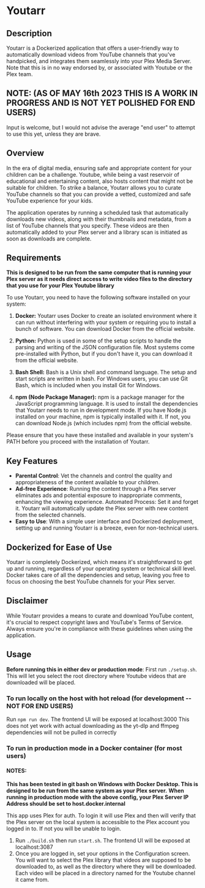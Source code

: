 # Youtarr

## Description

Youtarr is a Dockerized application that offers a user-friendly way to automatically download videos from YouTube channels that you've handpicked, and integrates them seamlessly into your Plex Media Server.
Note that this is in no way endorsed by, or associated with Youtube or the Plex team.

## NOTE: (AS OF MAY 16th 2023 THIS IS A WORK IN PROGRESS AND IS NOT YET POLISHED FOR END USERS)
Input is welcome, but I would not advise the average "end user" to attempt to use this yet, unless they are brave.

## Overview

In the era of digital media, ensuring safe and appropriate content for your children can be a challenge. Youtube, while being a vast reservoir of educational and entertaining content, also hosts content that might not be suitable for children. To strike a balance, Youtarr allows you to curate YouTube channels so that you can provide a vetted, customized and safe YouTube experience for your kids.

The application operates by running a scheduled task that automatically downloads new videos, along with their thumbnails and metadata, from a list of YouTube channels that you specify. These videos are then automatically added to your Plex server and a library scan is initiated as soon as downloads are complete.

## Requirements

**This is designed to be run from the same computer that is running your Plex server as it needs direct access to write video files to the directory that you use for your Plex Youtube library**

To use Youtarr, you need to have the following software installed on your system:

1. **Docker:** Youtarr uses Docker to create an isolated environment where it can run without interfering with your system or requiring you to install a bunch of software. You can download Docker from the official website.

2. **Python:** Python is used in some of the setup scripts to handle the parsing and writing of the JSON configuration file. Most systems come pre-installed with Python, but if you don't have it, you can download it from the official website.

3. **Bash Shell:** Bash is a Unix shell and command language. The setup and start scripts are written in bash. For Windows users, you can use Git Bash, which is included when you install Git for Windows.

4. **npm (Node Package Manager):** npm is a package manager for the JavaScript programming language. It is used to install the dependencies that Youtarr needs to run in development mode. If you have Node.js installed on your machine, npm is typically installed with it. If not, you can download Node.js (which includes npm) from the official website.

Please ensure that you have these installed and available in your system's PATH before you proceed with the installation of Youtarr.

## Key Features
* **Parental Control**: Vet the channels and control the quality and appropriateness of the content available to your children.
* **Ad-free Experience**: Running the content through a Plex server eliminates ads and potential exposure to inappropriate comments, enhancing the viewing experience.
Automated Process: Set it and forget it. Youtarr will automatically update the Plex server with new content from the selected channels.
* **Easy to Use**: With a simple user interface and Dockerized deployment, setting up and running Youtarr is a breeze, even for non-technical users.

## Dockerized for Ease of Use
Youtarr is completely Dockerized, which means it's straightforward to get up and running, regardless of your operating system or technical skill level. Docker takes care of all the dependencies and setup, leaving you free to focus on choosing the best YouTube channels for your Plex server.

## Disclaimer
While Youtarr provides a means to curate and download YouTube content, it's crucial to respect copyright laws and YouTube's Terms of Service. Always ensure you're in compliance with these guidelines when using the application.
## Usage

**Before running this in either dev or production mode**: First run ```./setup.sh```. This will let you select the root directory where Youtube videos that are downloaded will be placed.

### To run locally on the host with hot reload (for development -- NOT FOR END USERS)
Run ```npm run dev```. The frontend UI will be exposed at localhost:3000
This does not yet work with actual downloading as the yt-dlp and ffmpeg dependencies will not be pulled in correctly

### To run in production mode in a Docker container (for most users)

#### NOTES:
**This has been tested in git bash on Windows with Docker Desktop. This is designed to be run from the same system as your Plex server.**
**When running in production mode with the above config, your Plex Server IP Address should be set to host.docker.internal**

This app uses Plex for auth. To login it will use Plex and then will verify that the Plex server on the local system is accessible to the Plex account you logged in to.
If not you will be unable to login.


1. Run ```./build.sh``` then run ```start.sh```. The frontend UI will be exposed at localhost:3087
2. Once you are logged in, set your options in the Configuration screen. You will want to select the Plex library that videos are supposed to be downloaded to, as well as the directory where they will be downloaded.
   Each video will be placed in a directory named for the Youtube channel it came from.
